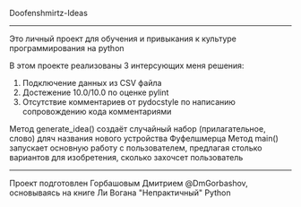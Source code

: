Doofenshmirtz-Ideas
_________________________________________________________________________________________________________________________________________________

Это личный проект для обучения и привыкания к культуре программирования на python

В этом проекте реализованы 3 интерсующих меня решения:
1. Подключение данных из CSV файла
2. Достежение 10.0/10.0 по оценке pylint
3. Отсутствие комментариев от pydocstyle по написанию сопровождению кода комментариями

Метод generate_idea() создаёт случайный набор (прилагательное, слово) дляч названия нового устройства Фуфелшмерца
Метод main() запускает основную работу с пользователем, предлагая столько вариантов для изобретения, сколько захочсет пользователь

_________________________________________________________________________________________________________________________________________________
Проект подготовлен Горбашовым Дмитрием @DmGorbashov, основываясь на книге Ли Вогана "Непрактичный" Python
